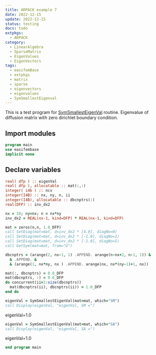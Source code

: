 ```yaml
---
title: ARPACK example 7
date: 2022-12-15
update: 2022-12-15
status: testing
docs: todo
extpkgs:
  - ARPACK
category:
  - LinearAlgebra
  - SparseMatrix
  - EigenValues
  - EigenVectors
tags:
  - easifemBase
  - extpkgs
  - matrix
  - sparse
  - eigenvectors
  - eigenvalues
  - SymSmallestEigenval
---
```


This is a test program for [SymSmallestEigenVal](ARPACK.md#symsmallesteigenval) routine. Eigenvalue of diffusion matrix with zero dirichlet boundary condition.

## Import modules

```fortran
program main
use easifembase
implicit none
```

## Declare variables

```fortran
real( dfp ) :: eigenVal
real( dfp ), allocatable :: mat(:,:)
integer( i4b ) :: ncv
integer(I4B) :: nx, ny, n, ii
integer(I4B), allocatable :: dbcnptrs(:)
real(DFP) :: inv_dx2
```

```fortran title="declare variables"
nx = 10; ny=nx; n = nx*ny
inv_dx2 = REAL(nx-1, kind=DFP) * REAL(nx-1, kind=DFP)
```

```fortran title="make diffusion matrix"
mat = zeros(n,n, 1.0_DFP)
call SetDiag(mat=mat, d=inv_dx2 * [4.0], diagNo=0)
call SetDiag(mat=mat, d=inv_dx2 * [-1.0], diagNo=1)
call SetDiag(mat=mat, d=inv_dx2 * [-1.0], diagNo=5)
call GetSym(mat=mat, from="U")
```

```fortran title="apply dirichlet boundary condition"
dbcnptrs = (arange(2, nx-1, 1) .APPEND. arange(n-nx+2, n-1, 1)) &
  & .APPEND. &
  & (arange(1, nx*ny, nx ) .APPEND. arange(nx, nx*(ny-1)+1, nx))
```

```fortran title="applying dirichlet boundary condition"
mat(:, dbcnptrs) = 0.0_DFP
mat(dbcnptrs, :) = 0.0_DFP
do concurrent(ii=1:size(dbcnptrs))
  mat(dbcnptrs(ii), dbcnptrs(ii)) = 1.0_DFP
end do
```

```fortran title="Calculate ABSOLUTE smallest eigenvalue"
eigenVal = SymSmallestEigenVal(mat=mat, which="SM")
call Display(eigenVal, "eigenVal, SM =")
```

eigenVal=1.0

```fortran title="Calculate ALGEBRAIC smallest eigenvalue"
eigenVal = SymSmallestEigenVal(mat=mat, which="SA")
call Display(eigenVal, "eigenVal, SA =")
```

eigenVal=1.0

```fortran
end program main
```
